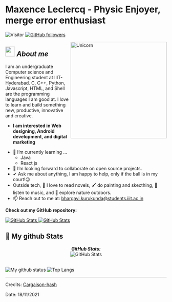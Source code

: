 # Maxence Leclercq - Physic Enjoyer, merge error enthusiast
![Visitor](https://visitor-badge.laobi.icu/badge?page_id=Cargaison-hash.repoName) [![GitHub followers](https://img.shields.io/github/followers/Cargaison-hash.svg?style=social&label=Follow)](https://github.com/Cargaison-hash?tab=followers)<br/>

<!--
**Cargaison-hash/Cargaison-hash** is a ✨ _special_ ✨ repository because its `README.md` (this file) appears on your GitHub profile.
-->

<img align="right" width=300px alt="Unicorn" src="https://c.tenor.com/GN73MKBawZYAAAAi/busy-cute.gif" />

## <img src="https://media.giphy.com/media/ObNTw8Uzwy6KQ/giphy.gif" width="30px">&nbsp;***About me***

I am an undergraduate Computer science and Engineering student at IIIT-Hyderabad. C, C++, Python, Javascript, HTML, and Shell are the programming languages I am good at. I love to learn and build something new, productive, innovative and creative.
* **I am interested in Web designing, Android development, and digital marketing**
- 🌱 I’m currently learning ...
  - Java
  - React js
- 👯 I’m looking forward to collaborate on open source projects.
- ✔ Ask me about anything, I am happy to help, only if the ball is in my court!😉<br>
- Outside tech, 📖 I love to read novels, 🖌️ do painting and skecthing, 🎵 listen to music, and 🌴 explore nature outdoors.
- 📫 Reach out to me at: <a href="bhargavi.kurukunda@students.iiit.ac.in">bhargavi.kurukunda@students.iiit.ac.in</a>

__Check out my GitHub repository:__

<div>
  <p>
    <a href="https://github.com/Cargaison-hash/HotelFranchiseDBMS.git">
      <img src="https://github-readme-stats.vercel.app/api/pin/?username=Cargaison-hash&repo=HotelFranchiseDBMS" alt="GitHub Stats" />
    </a>
    <a href="https://github.com/Cargaison-hash/Linux-Shell-Implementation.git">
      <img src="https://github-readme-stats.vercel.app/api/pin/?username=Cargaison-hash&repo=Linux-Shell-Implementation" alt="GitHub Stats" />
    </a>
  </p>
</div>


<h2>👀 My github Stats</h2>

<div>
<!--   <p align="center">
    <b><em>Now listening to:</em></b> <br/>
    <img src="https://spotify-github-profile.vercel.app/api/view?uid=Cargaison-hash&cover_image=true&theme=novatorem" alt="Now Listenting to" />
  </p> -->
  
  <p align="center">
  <b><em>GitHub Stats:</em></b> <br/>
    <img src="https://github-readme-streak-stats.herokuapp.com/?user=Cargaison-hash" alt="GitHub Stats" /> <br/><br/>
  
</div>

![My github status](https://github-readme-stats.vercel.app/api?username=Cargaison-hash&show_icons=true&include_all_commits=true)
![Top Langs](https://github-readme-stats.vercel.app/api/top-langs/?username=Cargaison-hash&layout=compact)

---------------------------------------------------------------------------------------------------------------------
Credits: <a href="https://github.com/Cargaison-hash">Cargaison-hash</a>

Date: 18/11/2021
